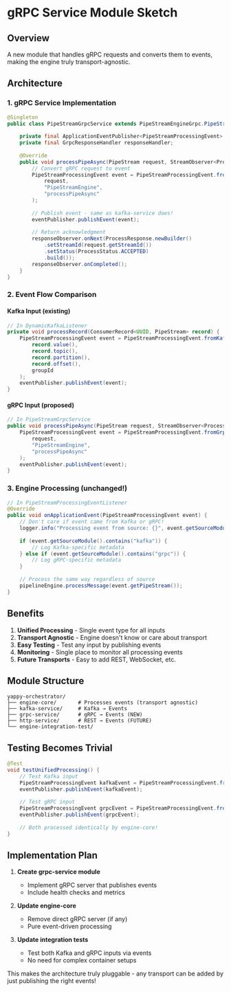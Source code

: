 # gRPC Service Module Sketch

## Overview
A new module that handles gRPC requests and converts them to events, making the engine truly transport-agnostic.

## Architecture

### 1. gRPC Service Implementation
```java
@Singleton
public class PipeStreamGrpcService extends PipeStreamEngineGrpc.PipeStreamEngineImplBase {
    
    private final ApplicationEventPublisher<PipeStreamProcessingEvent> eventPublisher;
    private final GrpcResponseHandler responseHandler;
    
    @Override
    public void processPipeAsync(PipeStream request, StreamObserver<ProcessResponse> responseObserver) {
        // Convert gRPC request to event
        PipeStreamProcessingEvent event = PipeStreamProcessingEvent.fromGrpc(
            request,
            "PipeStreamEngine",
            "processPipeAsync"
        );
        
        // Publish event - same as kafka-service does!
        eventPublisher.publishEvent(event);
        
        // Return acknowledgment
        responseObserver.onNext(ProcessResponse.newBuilder()
            .setStreamId(request.getStreamId())
            .setStatus(ProcessStatus.ACCEPTED)
            .build());
        responseObserver.onCompleted();
    }
}
```

### 2. Event Flow Comparison

#### Kafka Input (existing)
```java
// In DynamicKafkaListener
private void processRecord(ConsumerRecord<UUID, PipeStream> record) {
    PipeStreamProcessingEvent event = PipeStreamProcessingEvent.fromKafka(
        record.value(),
        record.topic(),
        record.partition(),
        record.offset(),
        groupId
    );
    eventPublisher.publishEvent(event);
}
```

#### gRPC Input (proposed)
```java
// In PipeStreamGrpcService
public void processPipeAsync(PipeStream request, StreamObserver<ProcessResponse> responseObserver) {
    PipeStreamProcessingEvent event = PipeStreamProcessingEvent.fromGrpc(
        request,
        "PipeStreamEngine",
        "processPipeAsync"
    );
    eventPublisher.publishEvent(event);
}
```

### 3. Engine Processing (unchanged!)
```java
// In PipeStreamProcessingEventListener
@Override
public void onApplicationEvent(PipeStreamProcessingEvent event) {
    // Don't care if event came from Kafka or gRPC!
    logger.info("Processing event from source: {}", event.getSourceModule());
    
    if (event.getSourceModule().contains("kafka")) {
        // Log Kafka-specific metadata
    } else if (event.getSourceModule().contains("grpc")) {
        // Log gRPC-specific metadata
    }
    
    // Process the same way regardless of source
    pipelineEngine.processMessage(event.getPipeStream());
}
```

## Benefits

1. **Unified Processing** - Single event type for all inputs
2. **Transport Agnostic** - Engine doesn't know or care about transport
3. **Easy Testing** - Test any input by publishing events
4. **Monitoring** - Single place to monitor all processing events
5. **Future Transports** - Easy to add REST, WebSocket, etc.

## Module Structure
```
yappy-orchestrator/
├── engine-core/       # Processes events (transport agnostic)
├── kafka-service/     # Kafka → Events
├── grpc-service/      # gRPC → Events (NEW)
├── http-service/      # REST → Events (FUTURE)
└── engine-integration-test/
```

## Testing Becomes Trivial
```java
@Test
void testUnifiedProcessing() {
    // Test Kafka input
    PipeStreamProcessingEvent kafkaEvent = PipeStreamProcessingEvent.fromKafka(...);
    eventPublisher.publishEvent(kafkaEvent);
    
    // Test gRPC input  
    PipeStreamProcessingEvent grpcEvent = PipeStreamProcessingEvent.fromGrpc(...);
    eventPublisher.publishEvent(grpcEvent);
    
    // Both processed identically by engine-core!
}
```

## Implementation Plan

1. **Create grpc-service module**
   - Implement gRPC server that publishes events
   - Include health checks and metrics

2. **Update engine-core** 
   - Remove direct gRPC server (if any)
   - Pure event-driven processing

3. **Update integration tests**
   - Test both Kafka and gRPC inputs via events
   - No need for complex container setups

This makes the architecture truly pluggable - any transport can be added by just publishing the right events!